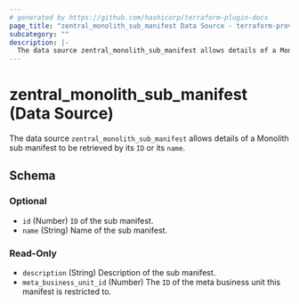 ```yaml
---
# generated by https://github.com/hashicorp/terraform-plugin-docs
page_title: "zentral_monolith_sub_manifest Data Source - terraform-provider-zentral"
subcategory: ""
description: |-
  The data source zentral_monolith_sub_manifest allows details of a Monolith sub manifest to be retrieved by its ID or its name.
---
```


# zentral_monolith_sub_manifest (Data Source)

The data source `zentral_monolith_sub_manifest` allows details of a Monolith sub manifest to be retrieved by its `ID` or its `name`.



<!-- schema generated by tfplugindocs -->
## Schema

### Optional

- `id` (Number) `ID` of the sub manifest.
- `name` (String) Name of the sub manifest.

### Read-Only

- `description` (String) Description of the sub manifest.
- `meta_business_unit_id` (Number) The `ID` of the meta business unit this manifest is restricted to.
